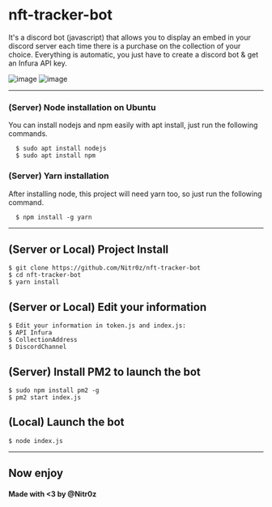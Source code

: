 # nft-tracker-bot
It's a discord bot (javascript) that allows you to display an embed in your discord server each time there is a purchase on the collection of your choice. Everything is automatic, you just have to create a discord bot &amp; get an Infura API key.

 ![image](https://media.discordapp.net/attachments/854840063988203570/1023270706089308170/sale1.png)
 ![image](https://media.discordapp.net/attachments/854840063988203570/1023271110516674650/sale2.png)
 
 ---

### (Server) Node installation on Ubuntu 

  You can install nodejs and npm easily with apt install, just run the following commands.

      $ sudo apt install nodejs
      $ sudo apt install npm


### (Server) Yarn installation
  After installing node, this project will need yarn too, so just run the following command.

      $ npm install -g yarn

---

## (Server or Local) Project Install

    $ git clone https://github.com/Nitr0z/nft-tracker-bot
    $ cd nft-tracker-bot
    $ yarn install
    
    
## (Server or Local) Edit your information

    $ Edit your information in token.js and index.js:
    $ API Infura
    $ CollectionAddress
    $ DiscordChannel


## (Server) Install PM2 to launch the bot 

    $ sudo npm install pm2 -g
    $ pm2 start index.js
    
    
## (Local) Launch the bot 

    $ node index.js


---
 
 ## Now enjoy
 
 #### Made with <3 by @Nitr0z
 

 
 
